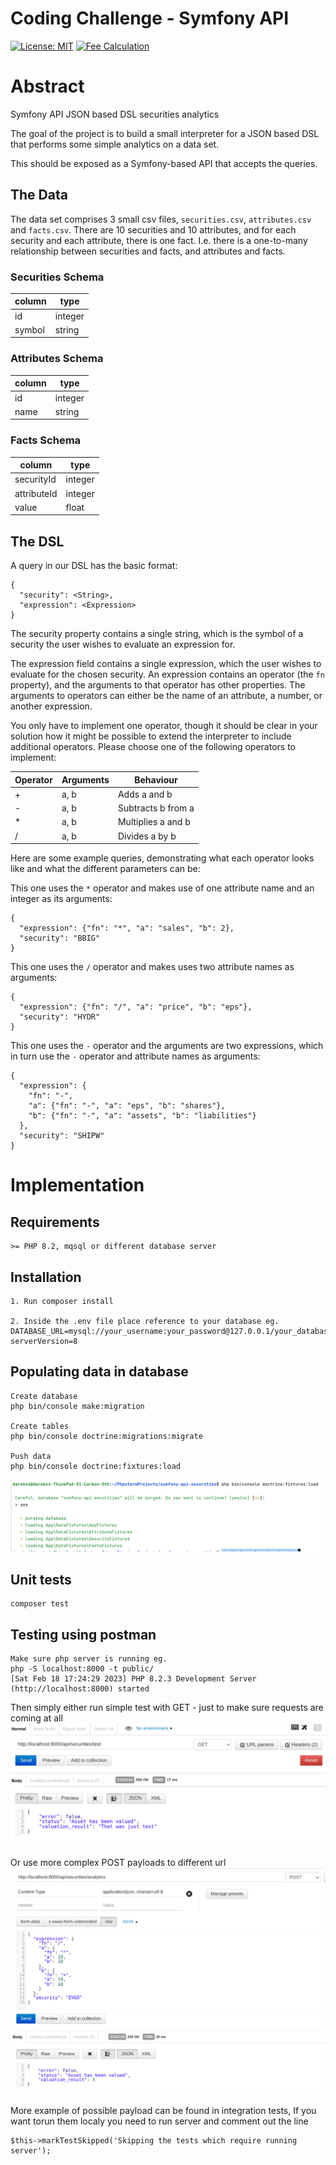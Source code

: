 Coding Challenge - Symfony API 
=====
[![License: MIT](https://img.shields.io/badge/License-MIT-limegreen.svg)](https://opensource.org/licenses/MIT)
[![Fee Calculation](https://github.com/darekx4/symfony-api-securities/actions/workflows/symfony.yml/badge.svg)](https://github.com/darekx4/symfony-api-securities/actions/workflows/symfony.yml)

# Abstract

Symfony API JSON based DSL securities analytics

The goal of the project is to build a small interpreter for a JSON 
based DSL that performs some simple analytics on a data set. 

This should be exposed as a Symfony-based API that accepts the queries.
 
## The Data

The data set comprises 3 small csv files, `securities.csv`,
 `attributes.csv` and `facts.csv`. There are 10 securities and 10 attributes, and for each 
 security and each attribute, there is one fact. I.e. there is a one-to-many relationship between
  securities and facts, and attributes and facts.
  
### Securities Schema

| column | type    |
|--------|---------|
| id     | integer |
| symbol | string  |

### Attributes Schema

| column | type    |
|--------|---------|
| id     | integer |
| name   | string  |

### Facts Schema

| column      | type    |
|-------------|---------|
| securityId  | integer |
| attributeId | integer |
| value       | float   |


## The DSL
A query in our DSL has the basic format:
```
{
  "security": <String>,
  "expression": <Expression>
}
```

The security property contains a single string, which is the symbol of a security the user wishes
 to evaluate an expression for.

The expression field contains a single expression, which the user wishes to evaluate for the 
chosen security. An expression contains an operator (the `fn` property), and the arguments to 
that operator has other properties. The arguments to operators can either be the name of an 
attribute, a number, or another expression.
 
You only have to implement one operator, though it should be clear in your solution 
how it might be possible to extend the interpreter to include additional operators. Please choose
 one of the following operators to implement:
 
| Operator  | Arguments| Behaviour
|-----------|----------|-----------
| +         | a, b     | Adds a and b
| -         | a, b     | Subtracts b from a
| *         | a, b     | Multiplies a and b
| /         | a, b     | Divides a by b


Here are some example queries, demonstrating what each operator looks like and what the different
 parameters can be:
 
 This one uses the `*` operator and makes use of one attribute name and an integer as its arguments: 
```
{
  "expression": {"fn": "*", "a": "sales", "b": 2},
  "security": "BBIG"
}
```

This one uses the `/` operator and makes uses two attribute names as arguments:
```
{
  "expression": {"fn": "/", "a": "price", "b": "eps"},
  "security": "HYDR"
}
```

This one uses the `-` operator and the arguments are two expressions, which in turn use the `-` 
operator and attribute names as arguments:
```
{
  "expression": {
    "fn": "-", 
    "a": {"fn": "-", "a": "eps", "b": "shares"}, 
    "b": {"fn": "-", "a": "assets", "b": "liabilities"}
  },
  "security": "SHIPW"
}
```

# Implementation

## Requirements
```
>= PHP 8.2, mqsql or different database server
```
## Installation
```
1. Run composer install

2. Inside the .env file place reference to your database eg.
DATABASE_URL=mysql://your_username:your_password@127.0.0.1/your_database_name?serverVersion=8

```

## Populating data in database
```
Create database 
php bin/console make:migration

Create tables
php bin/console doctrine:migrations:migrate

Push data
php bin/console doctrine:fixtures:load
```
![Alt Text](readme/images/2.png)

## Unit tests
```
composer test
```

## Testing using postman

```
Make sure php server is running eg.
php -S localhost:8000 -t public/
[Sat Feb 18 17:24:29 2023] PHP 8.2.3 Development Server (http://localhost:8000) started

```
Then simply either run simple test with GET - just to make sure requests are coming at all
![Alt Text](readme/images/1.png)

Or use more complex POST payloads to different url
![Alt Text](readme/images/3.png)

More example of possible payload can be found in integration tests, If you want torun them localy you need to run server and comment out the line
```
$this->markTestSkipped('Skipping the tests which require running server');
```